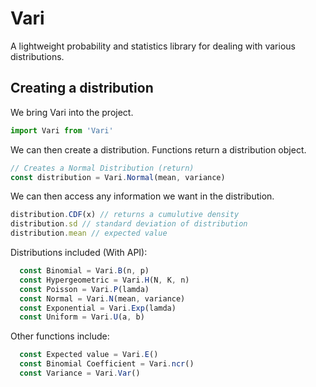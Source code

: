 # Vari

A lightweight probability and statistics library for dealing with various distributions.

## Creating a distribution
We bring Vari into the project.
```javascript
import Vari from 'Vari'
```
We can then create a distribution. Functions return a distribution object.
```javascript
// Creates a Normal Distribution (return)
const distribution = Vari.Normal(mean, variance)
```
We can then access any information we want in the distribution.
```javascript
distribution.CDF(x) // returns a cumulutive density
distribution.sd // standard deviation of distribution
distribution.mean // expected value
```
Distributions included (With API):
```javascript
  const Binomial = Vari.B(n, p)
  const Hypergeometric = Vari.H(N, K, n)
  const Poisson = Vari.P(lamda)
  const Normal = Vari.N(mean, variance)
  const Exponential = Vari.Exp(lamda)
  const Uniform = Vari.U(a, b)
```
Other functions include:
```javascript
  const Expected value = Vari.E()
  const Binomial Coefficient = Vari.ncr()
  const Variance = Vari.Var()
```
